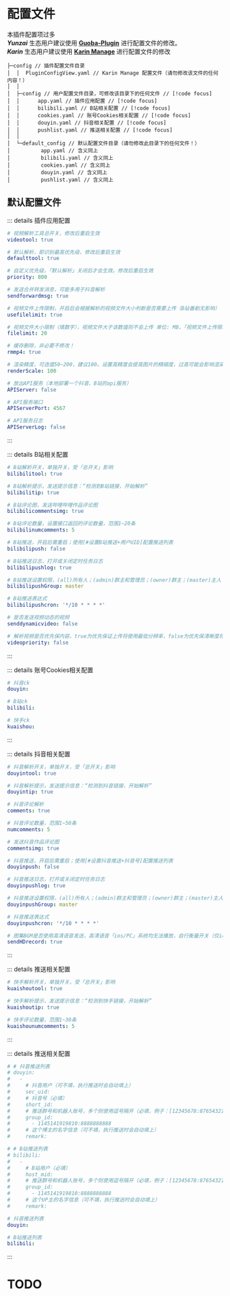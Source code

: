 # 配置文件

本插件配置项过多<br>
_**Yunzai**_ 生态用户建议使用 [**Guoba-Plugin**](https://github.com/guoba-yunzai/guoba-plugin) 进行配置文件的修改。<br>
_**Karin**_ 生态用户建议使用 [**Karin Manage**](https://github.com/HalcyonAlcedo/karin-plugin-manage) 进行配置文件的修改

``` json{4-9}
├─config // 插件配置文件目录
│  │  PluginConfigView.yaml // Karin Manage 配置文件（请勿修改该文件的任何内容！）
│  │
│  ├─config // 用户配置文件目录，可修改该目录下的任何文件 // [!code focus]
│  │      app.yaml // 插件应用配置 // [!code focus]
│  │      bilibili.yaml // B站相关配置 // [!code focus]
│  │      cookies.yaml // 账号Cookies相关配置 // [!code focus]
│  │      douyin.yaml // 抖音相关配置 // [!code focus]
│  │      pushlist.yaml // 推送相关配置 // [!code focus]
│  │
│  └─default_config // 默认配置文件目录（请勿修改此目录下的任何文件！）
│          app.yaml // 含义同上
│          bilibili.yaml // 含义同上
│          cookies.yaml // 含义同上
│          douyin.yaml // 含义同上
│          pushlist.yaml // 含义同上
```

## 默认配置文件

::: details 插件应用配置
```yaml
# 视频解析工具总开关，修改后重启生效
videotool: true

# 默认解析，即识别最高优先级，修改后重启生效
defaulttool: true

# 自定义优先级，「默认解析」关闭后才会生效。修改后重启生效
priority: 800

# 发送合并转发消息，可能多用于抖音解析
sendforwardmsg: true

# 视频文件上传限制，开启后会根据解析的视频文件大小判断是否需要上传（B站番剧无影响）
usefilelimit: true

# 视频文件大小限制（填数字），视频文件大于该数值则不会上传 单位: MB，「视频文件上传限制」开启后才会生效（B站番剧无影响）
filelimit: 20

# 缓存删除，非必要不修改！
rmmp4: true

# 渲染精度，可选值50~200，建议100。设置高精度会提高图片的精细度，过高可能会影响渲染与发送速度
renderScale: 100

# 放出API服务（本地部署一个抖音、B站的api服务）
APIServer: false

# API服务端口
APIServerPort: 4567

# API服务日志
APIServerLog: false
```
:::

::: details B站相关配置
```yaml
# B站解析开关，单独开关，受「总开关」影响
bilibilitool: true

# B站解析提示，发送提示信息：“检测到B站链接，开始解析”
bilibilitip: true

# B站评论图，发送哔哩哔哩作品评论图
bilibilicommentsimg: true

# B站评论数量，设置接口返回的评论数量，范围1~20条
bilibilinumcomments: 5

# B站推送，开启后需重启；使用[#设置B站推送+用户UID]配置推送列表
bilibilipush: false

# B站推送日志，打开或关闭定时任务日志
bilibilipushlog: true

# B站推送设置权限，(all)所有人；(admin)群主和管理员；(owner)群主；(master)主人
bilibilipushGroup: master

# B站推送表达式
bilibilipushcron: '*/10 * * * *'

# 是否发送视频动态的视频
senddynamicvideo: false

# 解析视频是否优先保内容，true为优先保证上传将使用最低分辨率，false为优先保清晰度将使用最高分辨率
videopriority: false
```
:::

::: details 账号Cookies相关配置
```yaml
# 抖音ck
douyin:

# B站ck
bilibili:

# 快手ck
kuaishou: 
```
:::

::: details 抖音相关配置
```yaml
# 抖音解析开关，单独开关，受「总开关」影响
douyintool: true

# 抖音解析提示，发送提示信息：“检测到抖音链接，开始解析”
douyintip: true

# 抖音评论解析
comments: true

# 抖音评论数量，范围1~50条
numcomments: 5

# 发送抖音作品评论图
commentsimg: true

# 抖音推送，开启后需重启；使用[#设置抖音推送+抖音号]配置推送列表
douyinpush: false

# 抖音推送日志，打开或关闭定时任务日志
douyinpushlog: true

# 抖音推送设置权限，(all)所有人；(admin)群主和管理员；(owner)群主；(master)主人
douyinpushGroup: master

# 抖音推送表达式
douyinpushcron: '*/10 * * * *'

# 图集BGM是否使用高清语音发送，高清语音「ios/PC」系统均无法播放，自行衡量开关（仅icqq）
sendHDrecord: true
```
:::

::: details 推送相关配置
```yaml
# 快手解析开关，单独开关，受「总开关」影响
kuaishoutool: true

# 快手解析提示，发送提示信息：“检测到快手链接，开始解析”
kuaishoutip: true

# 快手评论数量，范围1~30条
kuaishounumcomments: 5
```
:::

::: details 推送相关配置
```yaml
# # 抖音推送列表
# douyin:
#   -
#     # 抖音用户（可不填，执行推送时会自动填上）
#     sec_uid: 
#     # 抖音号（必填）
#     short_id: 
#     # 推送群号和机器人账号，多个则使用逗号隔开（必填，例子：[12345678:87654321, 11451419:88888888]，群号就是11451419，机器人账号就是88888888）
#     group_id:
#       - 1145141919810:8888888888
#     # 这个博主的名字信息（可不填，执行推送时会自动填上）
#     remark: 

# # B站推送列表
# bilibili:
#   -
#     # B站用户（必填）
#     host_mid: 
#     # 推送群号和机器人账号，多个则使用逗号隔开（必填，例子：[12345678:87654321, 11451419:88888888]，群号就是11451419，机器人账号就是88888888）
#     group_id:
#       - 1145141919810:8888888888
#     # 这个UP主的名字信息（可不填，执行推送时会自动填上）
#     remark: 

# 抖音推送列表
douyin: 

# B站推送列表
bilibili: 
```
:::
# TODO
<Task status="已发布" content="后续版本将使用 `YAML` 格式配置文件。由 [**@ikenxuan**](https://github.com/ikenxuan) 在 [**88fa787**](https://github.com/ikenxuan/kkkkkk-10086/commit/88fa787ea2365821deff71298ebc60f8adcd0815) 完成"></Task>

